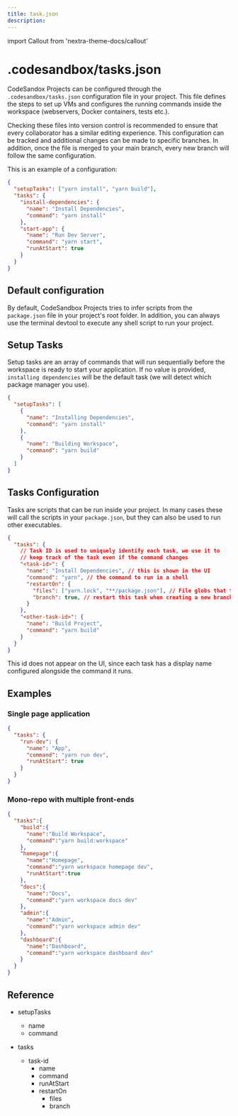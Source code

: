 ```yaml
---
title: task.json
description:
---
```


import Callout from 'nextra-theme-docs/callout'

# .codesandbox/tasks.json

CodeSandox Projects can be configured through the `.codesandbox/tasks.json` configuration file in your project. This file defines the steps to set up VMs and configures the running commands inside the workspace (webservers, Docker containers, tests etc.). 

<Callout emoji="⭑">
Checking these files into version control is recommended to ensure that every collaborator has a similar editing experience. This configuration can be tracked and additional changes can be made to specific branches. In addition, once the file is merged to your main branch, every new branch will follow the same configuration.
</Callout>

This is an example of a configuration:

```json
{
  "setupTasks": ["yarn install", "yarn build"],
  "tasks": {
    "install-dependencies": {
      "name": "Install Dependencies",
      "command": "yarn install"
    },
    "start-app": {
      "name": "Run Dev Server",
      "command": "yarn start",
      "runAtStart": true
    }
  }
}
```

## Default configuration

By default, CodeSandbox Projects tries to infer scripts from the `package.json` file in your project's root folder. In addition, you can always use the terminal devtool to execute any shell script to run your project.

## Setup Tasks

Setup tasks are an array of commands that will run sequentially before the workspace is ready to start your application. If no value is provided, `installing dependencies` will be the default task (we will detect which package manager you use).

```json
{
  "setupTasks": [
    {
      "name": "Installing Dependencies",
      "command": "yarn install"
    },
    {
      "name": "Building Workspace",
      "command": "yarn build"
    }
  ]
}
```

## Tasks Configuration

Tasks are scripts that can be run inside your project. In many cases these will call the scripts in your `package.json`, but they can also be used to run other executables.

```json
{
  "tasks": {
    // Task ID is used to uniquely identify each task, we use it to
    // keep track of the task even if the command changes
    "<task-id>": {
      "name": "Install Dependencies", // this is shown in the UI
      "command": "yarn", // the command to run in a shell
      "restartOn": {
        "files": ["yarn.lock", "**/package.json"], // File globs that trigger this task to restart
        "branch": true, // restart this task when creating a new branch/fork
      }
    },
    "<other-task-id>": {
      "name": "Build Project",
      "command": "yarn build"
    }
  }
}
```

This id does not appear on the UI, since each task has a display name configured alongside the command it runs.

## Examples 

### Single page application

```json
{
  "tasks": {
    "run-dev": {
      "name": "App",
      "command": "yarn run dev",
      "runAtStart": true
    }
  }
}
```

### Mono-repo with multiple front-ends

```json
{
  "tasks":{
    "build":{
      "name":"Build Workspace",
      "command":"yarn build:workspace"
    },
    "homepage":{
      "name":"Homepage",
      "command":"yarn workspace homepage dev",
      "runAtStart":true
    },
    "docs":{
      "name":"Docs",
      "command":"yarn workspace docs dev"
    },
    "admin":{
      "name":"Admin",
      "command":"yarn workspace admin dev"
    },
    "dashboard":{
      "name":"Dashboard",
      "command":"yarn workspace dashboard dev"
    }
  }
}
```


## Reference

* setupTasks
  * name
  * command
  
* tasks
  * task-id
    * name
    * command
    * runAtStart
    * restartOn
      * files
      * branch